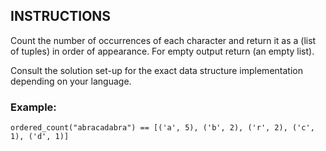 ## INSTRUCTIONS

Count the number of occurrences of each character and return it as a (list of tuples) in order of appearance. For empty output return (an empty list).

Consult the solution set-up for the exact data structure implementation depending on your language.

### Example:
```
ordered_count("abracadabra") == [('a', 5), ('b', 2), ('r', 2), ('c', 1), ('d', 1)]
```
